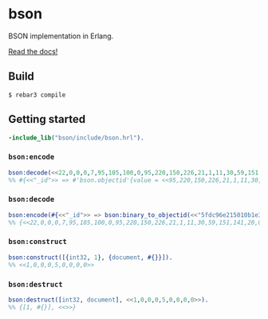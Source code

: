 
bson
===

BSON implementation in Erlang.

[Read the docs!](https://github.com/bajankristof/bson/blob/main/doc/bson.md)

Build
---

    $ rebar3 compile

Getting started
---

```erlang
-include_lib("bson/include/bson.hrl").
```

### `bson:encode`
```erlang
bson:decode(<<22,0,0,0,7,95,105,100,0,95,220,150,226,21,1,11,30,59,151,141,20,0>>).
%% #{<<"_id">> => #'bson.objectid'{value = <<95,220,150,226,21,1,11,30,59,151,141,20>>}}
```

### `bson:decode`
```erlang
bson:encode(#{<<"_id">> => bson:binary_to_objectid(<<"5fdc96e215010b1e3b978d14">>)}).
%% {<<22,0,0,0,7,95,105,100,0,95,220,150,226,21,1,11,30,59,151,141,20,0>>, <<>>}
```

### `bson:construct`
```erlang
bson:construct([{int32, 1}, {document, #{}}]).
%% <<1,0,0,0,5,0,0,0,0>>
```

### `bson:destruct`
```erlang
bson:destruct([int32, document], <<1,0,0,0,5,0,0,0,0>>).
%% {[1, #{}], <<>>}
```
